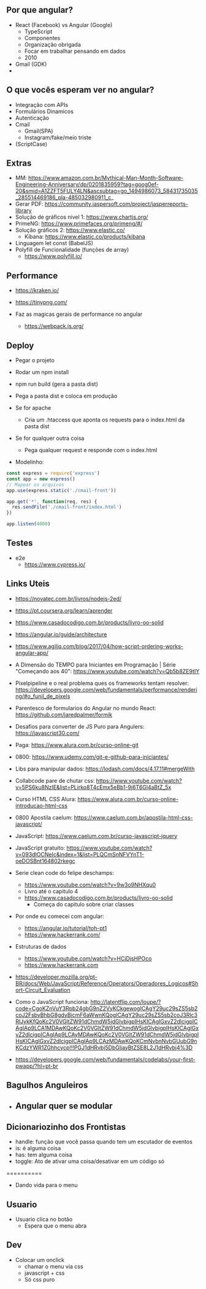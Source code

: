 ## Por que angular?
- React (Facebook) vs Angular (Google)
    - TypeScript 
    - Componentes
    - Organização obrigada
    - Focar em trabalhar pensando em dados
    - 2010 
- Gmail (GDK)
- 

## O que vocês esperam ver no angular?
- Integração com APIs
- Formulários Dinamicos
- Autenticação
- Cmail
    - Gmail(SPA)
    - Instagram/fake/meio triste 
- (ScriptCase)


## Extras
- MM: https://www.amazon.com.br/Mythical-Man-Month-Software-Engineering-Anniversary/dp/0201835959?tag=goog0ef-20&smid=A1ZZFT5FULY4LN&ascsubtag=go_1494986073_58431735035_285514469186_pla-485032980911_c_
- Gerar PDF: https://community.jaspersoft.com/project/jasperreports-library
- Solução de gráficos nivel 1: https://www.chartjs.org/
- PrimeNG: https://www.primefaces.org/primeng/#/
- Solução gráficos 2:  https://www.elastic.co/
    - Kibana: https://www.elastic.co/products/kibana
- Linguagem let const (BabelJS)
- Polyfill de Funcionalidade (funções de array)
    - https://www.polyfill.io/

 
## Performance
- https://kraken.io/
- https://tinypng.com/

- Faz as magicas gerais de performance no angular
  - https://webpack.js.org/

## Deploy
- Pegar o projeto
- Rodar um npm install
- npm run build (gera a pasta dist)
- Pega a pasta dist e coloca em produção
- Se for apache
  - Cria um .htaccess que aponta os requests para o index.html da pasta dist
- Se for qualquer outra coisa
  - Pega qualquer request e responde com o index.html

- Modelinho:
```js
const express = require('express')
const app = new express()
// Mapear os arquivos
app.use(express.static('./cmail-front'))

app.get('*', function(req, res) {
  res.sendFile('./cmail-front/index.html')
})

app.listen(4000)
```

## Testes
- e2e
  - https://www.cypress.io/

## Links Uteis
- https://novatec.com.br/livros/nodejs-2ed/
- https://pt.coursera.org/learn/aprender
- https://www.casadocodigo.com.br/products/livro-oo-solid
- https://angular.io/guide/architecture
- https://www.agiliq.com/blog/2017/04/how-script-ordering-works-angular-app/
- A Dimensão do TEMPO para Iniciantes em Programação | Série "Começando aos 40": https://www.youtube.com/watch?v=Qb5b8ZE9tIY
- Pixelpipeline e o real problema ques os frameworks tentam resolver: https://developers.google.com/web/fundamentals/performance/rendering/#o_funil_de_pixels
- Parentesco de formularios do Angular no mundo React: https://github.com/jaredpalmer/formik
- Desafios para converter de JS Puro para Angulers: https://javascript30.com/
- Paga: https://www.alura.com.br/curso-online-git
- 0800: https://www.udemy.com/git-e-github-para-iniciantes/
- Libs para manipular dados: https://lodash.com/docs/4.17.11#mergeWith
- Collabcode pare de chutar css: https://www.youtube.com/watch?v=5PS6ku8NzIE&list=PLirko8T4cEmx5eBb1-9j6T6Gl4aBtZ_5x
- Curso HTML CSS Alura: https://www.alura.com.br/curso-online-introducao-html-css
- 0800 Apostila caelum: https://www.caelum.com.br/apostila-html-css-javascript/
- JavaScript: https://www.caelum.com.br/curso-javascript-jquery
- JavaScript gratuito: https://www.youtube.com/watch?v=093dIOCNeIc&index=1&list=PLQCmSnNFVYnT1-oeDOSBnt164802rkegc
- Serie clean code do felipe deschamps:   
  - https://www.youtube.com/watch?v=9w3o9NHXqu0
  - Livro até o capitulo 4
  - https://www.casadocodigo.com.br/products/livro-oo-solid
    - Começa do capitulo sobre criar classes
- Por onde eu comecei com angular:
  - https://angular.io/tutorial/toh-pt1
  - https://www.hackerrank.com/

- Estruturas de dados
  - https://www.youtube.com/watch?v=HCjDjsHPOco
  - https://www.hackerrank.com

- https://developer.mozilla.org/pt-BR/docs/Web/JavaScript/Reference/Operators/Operadores_Logicos#Short-Circuit_Evaluation

- Como o JavaScript funciona: http://latentflip.com/loupe/?code=CgoKZnVuY3Rpb24gbG9nZ2VyKCkgewogICAgY29uc29sZS5sb2coJ2FsbyBhbG8gdyBicmF6aWwnKQogICAgY29uc29sZS5sb2coJ3Rlc3RlJykKfQoKc2V0VGltZW91dChmdW5jdGlvbigpIHsKICAgIGxvZ2dlcigpICAgIAp9LCA1MDAwKQoKc2V0VGltZW91dChmdW5jdGlvbigpIHsKICAgIGxvZ2dlcigpICAgIAp9LCAyMDAwKQoKc2V0VGltZW91dChmdW5jdGlvbigpIHsKICAgIGxvZ2dlcigpICAgIAp9LCAzMDAwKQoKCmNvbnNvbGUubG9nKCdzYWR1ZGhhcycp!!!PGJ1dHRvbj5DbGljayBtZSE8L2J1dHRvbj4%3D

- https://developers.google.com/web/fundamentals/codelabs/your-first-pwapp/?hl=pt-br

## Bagulhos Anguleiros
- Angular quer se modular
  - 

## Dicionariozinho dos Frontistas
- handle: função que você passa quando tem um escutador de eventos
- is: é alguma coisa
- has: tem alguma coisa
- toggle: Ato de ativar uma coisa/desativar em um código só

==========

- Dando vida para o menu


## Usuario
- Usuario clica no botão
  - Espera que o menu abra

## Dev
- Colocar um onclick
  - chamar o menu via css
  - javascript + css
  - Só css puro

